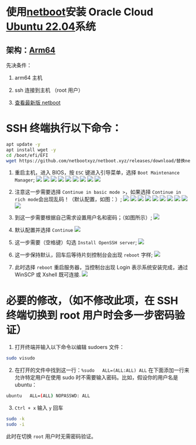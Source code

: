 # 使用[netboot](https://github.com/netbootxyz/netboot.xyz)安装 Oracle Cloud [Ubuntu 22.04]()系统

## 架构：[Arm64]()

先决条件：

1. arm64 主机

2. ssh 连接到主机 （root 用户）

3. [查看最新版 netboot](https://github.com/netbootxyz/netboot.xyz)

# SSH 终端执行以下命令：

```bash
apt update -y
apt install wget -y
cd /boot/efi/EFI
wget https://github.com/netbootxyz/netboot.xyz/releases/download/替换netboot最新版本号/netboot.xyz-arm64.efi
```

1. 重启主机，进入 BIOS，按 `ESC` 键进入引导菜单，选择 `Boot Maintenance Manager`;
   <img src="https://github.com/Skyler-May/OracleCloud-ReSystem/blob/main/Ubuntu/img/1.png" />
   <img src="https://github.com/Skyler-May/OracleCloud-ReSystem/blob/main/Ubuntu/img/2.png" />
   <img src="https://github.com/Skyler-May/OracleCloud-ReSystem/blob/main/Ubuntu/img/3.png" />
   <img src="https://github.com/Skyler-May/OracleCloud-ReSystem/blob/main/Ubuntu/img/4.png" />
   <img src="https://github.com/Skyler-May/OracleCloud-ReSystem/blob/main/Ubuntu/img/5.png" />
   <img src="https://github.com/Skyler-May/OracleCloud-ReSystem/blob/main/Ubuntu/img/6.png" />
   <img src="https://github.com/Skyler-May/OracleCloud-ReSystem/blob/main/Ubuntu/img/7.png" />
   <img src="https://github.com/Skyler-May/OracleCloud-ReSystem/blob/main/Ubuntu/img/8.png" />
   <img src="https://github.com/Skyler-May/OracleCloud-ReSystem/blob/main/Ubuntu/img/9.png" />

2. 注意这一步需要选择 `Continue in basic mode >`，如果选择 `Continue in rich mode`会出现乱码！（默认配置，如图：）;
   <img src="https://github.com/Skyler-May/OracleCloud-ReSystem/blob/main/Ubuntu/img/10.png" />
   <img src="https://github.com/Skyler-May/OracleCloud-ReSystem/blob/main/Ubuntu/img/11.png" />
   <img src="https://github.com/Skyler-May/OracleCloud-ReSystem/blob/main/Ubuntu/img/12.png" />
   <img src="https://github.com/Skyler-May/OracleCloud-ReSystem/blob/main/Ubuntu/img/13.png" />
   <img src="https://github.com/Skyler-May/OracleCloud-ReSystem/blob/main/Ubuntu/img/14.png" />
   <img src="https://github.com/Skyler-May/OracleCloud-ReSystem/blob/main/Ubuntu/img/15.png" />
   <img src="https://github.com/Skyler-May/OracleCloud-ReSystem/blob/main/Ubuntu/img/16.png" />
   <img src="https://github.com/Skyler-May/OracleCloud-ReSystem/blob/main/Ubuntu/img/17.png" />
   <img src="https://github.com/Skyler-May/OracleCloud-ReSystem/blob/main/Ubuntu/img/18.png" />
   <img src="https://github.com/Skyler-May/OracleCloud-ReSystem/blob/main/Ubuntu/img/19.png" />

3. 到这一步需要根据自己需求设置用户名和密码；（如图所示）;
   <img src="https://github.com/Skyler-May/OracleCloud-ReSystem/blob/main/Ubuntu/img/20.png" />

4. 默认配置并选择 `Continue`
   <img src="https://github.com/Skyler-May/OracleCloud-ReSystem/blob/main/Ubuntu/img/21.png" />

5. 这一步需要（空格键）勾选 `Install OpenSSH server`;
   <img src="https://github.com/Skyler-May/OracleCloud-ReSystem/blob/main/Ubuntu/img/22.png" />

6. 这一步保持默认，回车后等待片刻控制台会出现 `reboot` 字样;
   <img src="https://github.com/Skyler-May/OracleCloud-ReSystem/blob/main/Ubuntu/img/23.png" />

7. 此时选择 `reboot` 重启服务器，当控制台出现 Login 表示系统安装完成，通过 WinSCP 或 Xshell 既可连接.
   <img src="https://github.com/Skyler-May/OracleCloud-ReSystem/blob/main/Ubuntu/img/24.png" />

# 必要的修改，（如不修改此项，在 SSH 终端切换到 root 用户时会多一步密码验证）

1. 打开终端并输入以下命令以编辑 sudoers 文件：

```bash
sudo visudo
```

2. 在打开的文件中找到这一行：`%sudo   ALL=(ALL:ALL) ALL` 在下面添加一行来允许特定用户在使用 sudo 时不需要输入密码。比如，假设你的用户名是 ubuntu：

```bash
ubuntu   ALL=(ALL) NOPASSWD: ALL
```

3. `Ctrl + x` 输入 `y` 回车

```bash
sudo -k
sudo -i
```

此时在切换 `root` 用户时无需密码验证。
